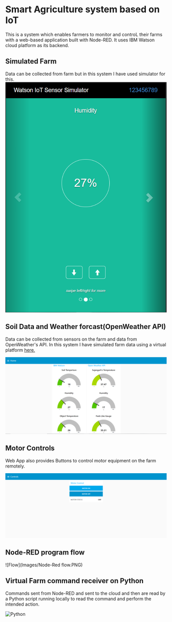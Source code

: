 # Smart Agriculture system based on IoT

This is a system which enables farmers to monitor and controL their farms with a web-based application built with Node-RED. It uses IBM Watson cloud platform as its backend.

## Simulated Farm
Data can be collected from farm but in this system I have used simulator for this.
![Sensor Simulator](Images/Sensor.png)

## Soil Data and Weather forcast(OpenWeather API)

Data can be collected from sensors on the farm and data from OpenWeather's API. In this system I have simulated farm data using a virtual platform [here.](https://watson-iot-sensor-simulator.mybluemix.net/)

![Farm Monitor](Images/UI.png)

## Motor Controls

Web App also provides Buttons to control motor equipment on the farm remotely.

![Farm Controls](Images/ControlsUI.png)


## Node-RED program flow

![Flow](Images/Node-Red flow.PNG)

## Virtual Farm command receiver on Python

Commands sent from Node-RED and sent to the cloud and then are read by a Python script running locally to read the command and perform the intended action.

![Python](img/Python_Motor.png)

